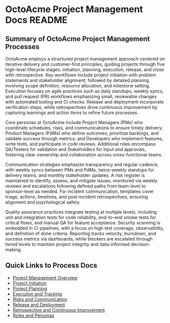 # OctoAcme Project Management Docs README

## Summary of OctoAcme Project Management Processes

OctoAcme employs a structured project management approach centered on iterative delivery and customer-first principles, guiding projects through five high-level lifecycle stages: initiation, planning, execution, release, and close with retrospective. Key workflows include project initiation with problem statements and stakeholder alignment, followed by detailed planning involving scope definition, resource allocation, and milestone setting. Execution focuses on agile practices such as daily standups, weekly syncs, and pull request (PR) workflows emphasizing small, reviewable changes with automated testing and CI checks. Release and deployment incorporate verification steps, while retrospectives drive continuous improvement by capturing learnings and action items to refine future processes.

Core personas at OctoAcme include Project Managers (PMs) who coordinate schedules, risks, and communications to ensure timely delivery; Product Managers (PdMs) who define outcomes, prioritize backlogs, and validate success through metrics; and Developers who implement features, write tests, and participate in code reviews. Additional roles encompass QA/Testers for validation and Stakeholders for input and approvals, fostering clear ownership and collaboration across cross-functional teams.

Communication strategies emphasize transparency and regular cadence, with weekly syncs between PMs and PdMs, twice-weekly standups for delivery teams, and monthly stakeholder updates. A risk register is maintained to identify, assess, and mitigate issues, monitored via weekly reviews and escalations following defined paths from team-level to sponsor-level as needed. For incident communication, templates cover triage, actions, timelines, and post-incident retrospectives, ensuring alignment and psychological safety.

Quality assurance practices integrate testing at multiple levels, including unit and integration tests for code reliability, end-to-end smoke tests for critical flows, and manual QA for feature acceptance. Security scanning is embedded in CI pipelines, with a focus on high test coverage, observability, and definition of done criteria. Reporting tracks velocity, burndown, and success metrics via dashboards, while blockers are escalated through tiered levels to maintain project integrity and data-informed decision-making.

## Quick Links to Process Docs

- [Project Management Overview](octoacme-project-management-overview.md)
- [Project Initiation](octoacme-project-initiation.md)
- [Project Planning](octoacme-project-planning.md)
- [Execution and Tracking](octoacme-execution-and-tracking.md)
- [Risks and Communication](octoacme-risks-and-communication.md)
- [Release and Deployment](octoacme-release-and-deployment.md)
- [Retrospective and Continuous Improvement](octoacme-retrospective-and-continuous-improvement.md)
- [Roles and Personas](octoacme-roles-and-personas.md)
